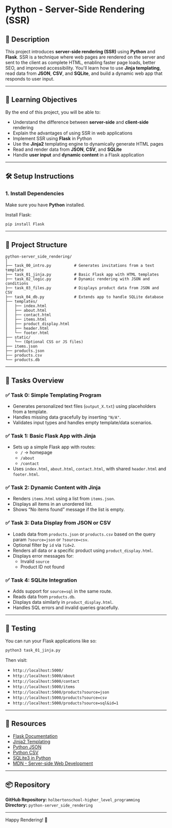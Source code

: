 # Python - Server-Side Rendering (SSR)

## 🧠 Description

This project introduces **server-side rendering (SSR)** using **Python** and **Flask**. SSR is a technique where web pages are rendered on the server and sent to the client as complete HTML, enabling faster page loads, better SEO, and improved accessibility. You'll learn how to use **Jinja templating**, read data from **JSON**, **CSV**, and **SQLite**, and build a dynamic web app that responds to user input.

---

## 🎯 Learning Objectives

By the end of this project, you will be able to:

- Understand the difference between **server-side** and **client-side** rendering
- Explain the advantages of using SSR in web applications
- Implement SSR using **Flask** in Python
- Use the **Jinja2** templating engine to dynamically generate HTML pages
- Read and render data from **JSON**, **CSV**, and **SQLite**
- Handle **user input** and **dynamic content** in a Flask application

---

## 🛠️ Setup Instructions

### 1. Install Dependencies

Make sure you have **Python** installed.

Install Flask:

```bash
pip install Flask
```

---

## 📁 Project Structure

```
python-server_side_rendering/
│
├── task_00_intro.py          # Generates invitations from a text template
├── task_01_jinja.py          # Basic Flask app with HTML templates
├── task_02_logic.py          # Dynamic rendering with JSON and conditions
├── task_03_files.py          # Displays product data from JSON and CSV
├── task_04_db.py             # Extends app to handle SQLite database
├── templates/
│   ├── index.html
│   ├── about.html
│   ├── contact.html
│   ├── items.html
│   ├── product_display.html
│   ├── header.html
│   └── footer.html
├── static/
│   └── (Optional CSS or JS files)
├── items.json
├── products.json
├── products.csv
└── products.db
```

---

## 🚀 Tasks Overview

### ✅ Task 0: Simple Templating Program

- Generates personalized text files (`output_X.txt`) using placeholders from a template.
- Handles missing data gracefully by inserting `"N/A"`.
- Validates input types and handles empty template/data scenarios.

### ✅ Task 1: Basic Flask App with Jinja

- Sets up a simple Flask app with routes:
  - `/` → homepage
  - `/about`
  - `/contact`
- Uses `index.html`, `about.html`, `contact.html`, with shared `header.html` and `footer.html`.

### ✅ Task 2: Dynamic Content with Jinja

- Renders `items.html` using a list from `items.json`.
- Displays all items in an unordered list.
- Shows “No items found” message if the list is empty.

### ✅ Task 3: Data Display from JSON or CSV

- Loads data from `products.json` or `products.csv` based on the query param `?source=json` or `?source=csv`.
- Optional filter by `id` via `?id=2`.
- Renders all data or a specific product using `product_display.html`.
- Displays error messages for:
  - Invalid `source`
  - Product ID not found

### ✅ Task 4: SQLite Integration

- Adds support for `source=sql` in the same route.
- Reads data from `products.db`.
- Displays data similarly in `product_display.html`.
- Handles SQL errors and invalid queries gracefully.

---

## 🧪 Testing

You can run your Flask applications like so:

```bash
python3 task_01_jinja.py
```

Then visit:

- `http://localhost:5000/`
- `http://localhost:5000/about`
- `http://localhost:5000/contact`
- `http://localhost:5000/items`
- `http://localhost:5000/products?source=json`
- `http://localhost:5000/products?source=csv`
- `http://localhost:5000/products?source=sql&id=1`

---

## 🔗 Resources

- [Flask Documentation](https://flask.palletsprojects.com/)
- [Jinja2 Templating](https://jinja.palletsprojects.com/)
- [Python JSON](https://docs.python.org/3/library/json.html)
- [Python CSV](https://docs.python.org/3/library/csv.html)
- [SQLite3 in Python](https://docs.python.org/3/library/sqlite3.html)
- [MDN - Server-side Web Development](https://developer.mozilla.org/en-US/docs/Learn/Server-side)

---

## 📦 Repository

**GitHub Repository:** `holbertonschool-higher_level_programming`  
**Directory:** `python-server_side_rendering`

---

Happy Rendering! 🚀
